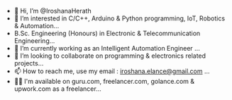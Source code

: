 - 👋 Hi, I’m @IroshanaHerath
- 👀 I’m interested in C/C++, Arduino & Python programming, IoT, Robotics & Automation...
- B.Sc. Engineering (Honours) in Electronic & Telecommunication Engineering...
- 🌱 I’m currently working as an Intelligent Automation Engineer ...
- 💞️ I’m looking to collaborate on programming & electronics related projects...
- 📫 How to reach me, use my email : iroshana.elance@gmail.com ...
- 🧛‍♀️ I'm available on guru.com, freelancer.com, golance.com & upwork.com as a freelancer...

<!---
IroshanaHerath/IroshanaHerath is a ✨ special ✨ repository because its `README.md` (this file) appears on your GitHub profile.
You can click the Preview link to take a look at your changes.
--->

